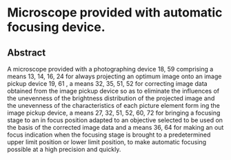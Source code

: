# Microscope provided with automatic focusing device.

## Abstract
A microscope provided with a photographing device 18, 59 comprising a means 13, 14, 16, 24 for always projecting an optimum image onto an image pickup device 19, 61 , a means 32, 35, 51, 52 for correcting image data obtained from the image pickup device so as to eliminate the influences of the unevenness of the brightness distribution of the projected image and the unevenness of the characteristics of each picture element form ing the image pickup device, a means 27, 32, 51, 52, 60, 72 for bringing a focusing stage to an in focus position adapted to an objective selected to be used on the basis of the corrected image data and a means 36, 64 for making an out focus indication when the focusing stage is brought to a predetermined upper limit position or lower limit position, to make automatic focusing possible at a high precision and quickly.